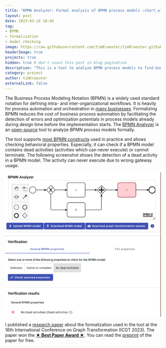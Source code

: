 ```yaml
---
title: "BPMN Analyzer: Formal analysis of BPMN process models :chart_with_upwards_trend:"
layout: post
date: 2023-03-16 10:45
tag:
- BPMN
- formalization
- model checking
image: https://raw.githubusercontent.com/timKraeuter/timKraeuter.github.io/master/assets/images/bpmnAnalyzer/icon.svg
headerImage: true
projects: true
hidden: true # don't count this post in blog pagination
description: "This is a tool to analyze BPMN process models to find bugs during design time before the implementation starts."
category: project
author: timKraeuter
externalLink: false
---
```


The Business Process Modeling Notation (BPMN) is a widely used standard notation for defining intra- and inter-organizational workflows.
It is heavily for process automation and orchestration in [many businesses](https://camunda.com/about/customers/).
Formalizing BPMN reduces the cost of business process automation by facilitating the detection of errors and optimization potentials in process models already during design time before the implementation starts.
The [BPMN Analyzer](https://bpmnanalyzer.whitefield-c9fed487.northeurope.azurecontainerapps.io/) is an [open-source](https://github.com/timKraeuter/Rewrite_Rule_Generation) tool to analyze BPMN process models formally.

The tool supports [most BPMN constructs](https://github.com/timKraeuter/Rewrite_Rule_Generation/wiki#feature-support-comparison) used in practice and allows checking behavioral properties.
Especially, it can check if a BPMN model contains dead activities (activities which can never execute) or cannot terminate.
The following screenshot shows the detection of a dead activity in a BPMN model. The activity can never execute due to wrong gateway usage.

![Screenshot of the BPMN Analyzer tool detecting a dead activity](https://raw.githubusercontent.com/timKraeuter/timKraeuter.github.io/master/assets/images/bpmnAnalyzer/screenshot.png)

I published a [research paper](https://doi.org/10.1007/978-3-031-36709-0_11) about the formalization used in the tool at the 16th International Conference on Graph Transformation (ICGT 2023).
The paper won the [**&#9733; Best Paper Award &#9733;**](https://raw.githubusercontent.com/timKraeuter/timKraeuter.github.io/master/assets/BestPaperICGT2023.pdf).
You can read the [preprint](https://raw.githubusercontent.com/timKraeuter/timKraeuter.github.io/master/assets/publications/Formalization_and_analysis_of_BPMN_using_graph_transformation_systems.pdf) of the paper for free.
